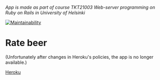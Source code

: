 *App is made as part of course TKT21003 Web-server programming on Ruby on Rails in University of Helsinki*

[![Maintainability](https://api.codeclimate.com/v1/badges/bd26d9d256ca8deee4e6/maintainability)](https://codeclimate.com/github/kerkkanen/ratebeer/maintainability)

# Rate beer

(Unfortunately after changes in Heroku's policies, the app is no longer available.)

[Heroku](https://still-sea-33833.herokuapp.com/breweries)
